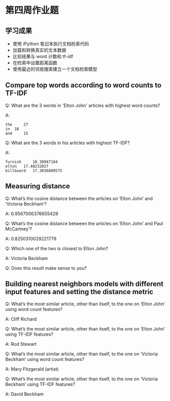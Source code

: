 # 第四周作业题

## 学习成果

* 使用 iPython 笔记本执行文档检索代码
* 加载和转换真实的文本数据
* 比较结果与 word 计数和 tf-idf
* 在检索中设置距离函数
* 使用最近的邻居搜索建立一个文档检索模型

## Compare top words according to word counts to TF-IDF

Q: What are the 3 words in 'Elton John' articles with highest word counts?

A: 
```
the 	27
in 	18
and 	15
```

Q: What are the 3 words in his articles with highest TF-IDF? 

A: 
```
furnish 	18.38947184
elton 	17.48232027
billboard 	17.3036809575
```

## Measuring distance

Q: What’s the cosine distance between the articles on ‘Elton John’ and ‘Victoria Beckham’? 

A: 0.9567006376655429

Q: What’s the cosine distance between the articles on ‘Elton John’ and Paul McCartney’? 

A: 0.8250310029221779

Q: Which one of the two is closest to Elton John? 

A: Victoria Beckham

Q: Does this result make sense to you?


## Building nearest neighbors models with different input features and setting the distance metric

Q: What’s the most similar article, other than itself, to the one on ‘Elton John’ using word count features?

A: Cliff Richard

Q: What’s the most similar article, other than itself, to the one on ‘Elton John’ using TF-IDF features?

A: Rod Stewart

Q: What’s the most similar article, other than itself, to the one on ‘Victoria Beckham’ using word count features?

A: Mary Fitzgerald (artist)

Q: What’s the most similar article, other than itself, to the one on ‘Victoria Beckham’ using TF-IDF features?

A: David Beckham

